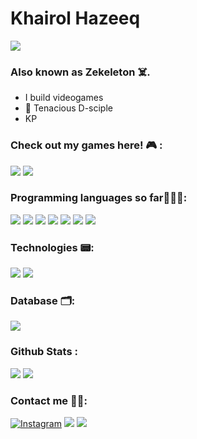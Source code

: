 # Khairol Hazeeq
![](https://komarev.com/ghpvc/?username=kerolzeeq)
### Also known as Zekeleton ☠️.

- I build videogames
- 🤟 Tenacious D-sciple
- KP

### Check out my games here! 🎮 :

<a href="https://zekeleton.itch.io/"><img src ="https://img.shields.io/badge/zekeleton-FA5C5C?style=for-the-badge&logo=itch.io&logoColor=white"></a>
<a href="https://play.google.com/store/apps/developer?id=Zekeleton"><img src ="https://img.shields.io/badge/zekeleton-414142?style=for-the-badge&logo=google-play&logoColor=white"></a>

### Programming languages so far👩🏻‍💻:
<p><img src = "https://img.shields.io/badge/C%23-239120?style=for-the-badge&logo=c-sharp&logoColor=white">
<img src = "https://img.shields.io/badge/Python-3776AB?style=for-the-badge&logo=python&logoColor=white">
<img src = "https://img.shields.io/badge/Java-ED8B00?style=for-the-badge&logo=java&logoColor=white">
<img src ="https://img.shields.io/badge/C-CC0000?style=for-the-badge&logo=c&logoColor=white">
<img src = "https://img.shields.io/badge/HTML-239120?style=for-the-badge&logo=html5&logoColor=white">
<img src = "https://img.shields.io/badge/CSS-1572B6?&style=for-the-badge&logo=css3&logoColor=white">
<img src ="https://img.shields.io/badge/PHP-777BB4?style=for-the-badge&logo=php&logoColor=white"></p>


### Technologies 📟:
<a href = "#"><img src ="https://img.shields.io/badge/Visual_Studio_Code-0078D4?style=for-the-badge&logo=visual%20studio%20code&logoColor=white"></a>
<a href = "#"><img src ="https://img.shields.io/badge/Unity-100000?style=for-the-badge&logo=unity&logoColor=white"></a>

### Database 🗂️:
<p>
<img src="https://img.shields.io/badge/MySQL-00000F?style=for-the-badge&logo=mysql&logoColor=white">
</p>

### Github Stats :
<p>
<img src="https://github-readme-stats.vercel.app/api?username=kerolzeeq&show_icons=true&theme=react">
<img src="https://github-readme-stats.vercel.app/api/top-langs/?username=kerolzeeq&layout=compact&theme=react&langs_count=8">
</p>

### Contact me 🤝🏻:
<a href = "https://www.instagram.com/kerolzeeq/"><img alt="Instagram" src="https://img.shields.io/badge/kerolzeeq%20-%23E4405F.svg?&style=for-the-badge&logo=Instagram&logoColor=white"></a>
<a href ="https://www.linkedin.com/in/khairol-hazeeq-a687a7118/"><img src = "https://img.shields.io/badge/LinkedIn-0077B5?style=for-the-badge&logo=linkedin&logoColor=white"></a>
<img src="https://img.shields.io/badge/Gmail-D14836?style=for-the-badge&logo=gmail&logoColor=white">


